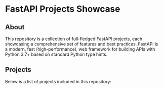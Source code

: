 # FastAPI Projects Showcase

## About
This repository is a collection of full-fledged FastAPI projects, each showcasing a comprehensive set of features and best practices. FastAPI is a modern, fast (high-performance), web framework for building APIs with Python 3.7+ based on standard Python type hints.

## Projects
Below is a list of projects included in this repository: